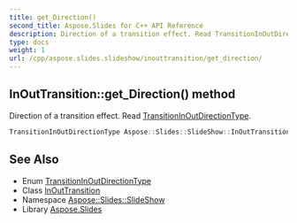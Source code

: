 ```yaml
---
title: get_Direction()
second_title: Aspose.Slides for C++ API Reference
description: Direction of a transition effect. Read TransitionInOutDirectionType.
type: docs
weight: 1
url: /cpp/aspose.slides.slideshow/inouttransition/get_direction/
---
```

## InOutTransition::get_Direction() method


Direction of a transition effect. Read [TransitionInOutDirectionType](../../transitioninoutdirectiontype/).

```cpp
TransitionInOutDirectionType Aspose::Slides::SlideShow::InOutTransition::get_Direction() override
```

## See Also

* Enum [TransitionInOutDirectionType](../transitioninoutdirectiontype/)
* Class [InOutTransition](./)
* Namespace [Aspose::Slides::SlideShow](../)
* Library [Aspose.Slides](../../)